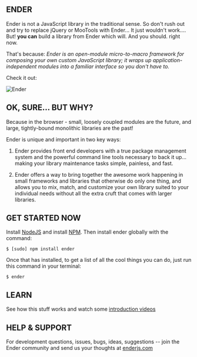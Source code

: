 ENDER
--------------------------

Ender is not a JavaScript library in the traditional sense. So don't rush out and try to replace jQuery or MooTools with Ender... It just wouldn't work.... But! **you can** build a library from Ender which will. And you should. right now.

That's because: *Ender is an open-module micro-to-macro framework for composing your own custom JavaScript library; it wraps up application-independent modules into a familiar interface so you don't have to.*

Check it out:

![Ender](http://f.cl.ly/items/1W0P3I3D3m3U0e1j2h1c/Screen%20shot%202011-05-09%20at%2011.31.42%20AM.png)

OK, SURE... BUT WHY?
--------------------
Because in the browser - small, loosely coupled modules are the future, and large, tightly-bound monolithic libraries are the past!

Ender is unique and important in two key ways:

1) Ender provides front end developers with a true package management system and the powerful command line tools necessary to back it up... making your library maintenance tasks simple, painless, and fast.

2) Ender offers a way to bring together the awesome work happening in small frameworks and libraries that otherwise do only one thing, and allows you to mix, match, and customize your own library suited to your individual needs without all the extra cruft that comes with larger libraries.

GET STARTED NOW
---------------

Install [NodeJS](http://nodejs.org) and install [NPM](https://github.com/isaacs/npm). Then install ender globally with the command:

    $ [sudo] npm install ender

Once that has installed, to get a list of all the cool things you can do, just run this command in your terminal:

    $ ender

LEARN
-----

See how this stuff works and watch some [introduction videos](http://enderjs.com/learn)

HELP & SUPPORT
----------
For development questions, issues, bugs, ideas, suggestions -- join the Ender community and send us your thoughts at [enderjs.com](http://enderjs.com)
